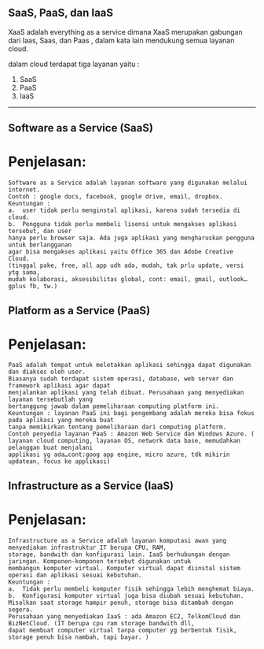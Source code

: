 ## SaaS, PaaS, dan IaaS

XaaS adalah everything as a service dimana XaaS merupakan gabungan dari Iaas, Saas, dan Paas , dalam kata lain mendukung semua layanan cloud.

dalam cloud terdapat tiga layanan yaitu :
1. SaaS
2. PaaS
3. IaaS
---------------------------------------------------------------------------------------------------------------------------------------------

## Software as a Service (SaaS)
# Penjelasan:
	Software as a Service adalah layanan software yang digunakan melalui internet.
    Contoh : google docs, facebook, google drive, email, dropbox.
    Keuntungan : 
    a.	user tidak perlu menginstal aplikasi, karena sudah tersedia di cloud.
    b.	Pengguna tidak perlu membeli lisensi untuk mengakses aplikasi tersebut, dan user 
	hanya perlu browser saja. Ada juga aplikasi yang mengharuskan pengguna untuk berlangganan 
	agar bisa mengakses aplikasi yaitu Office 365 dan Adobe Creative Cloud. 
	(tinggal pake, free, all app udh ada, mudah, tak prlu update, versi ytg sama, 
	mudah kolaborasi, aksesibilitas global, cont: email, gmail, outlook…gplus fb, tw.)


## Platform as a Service (PaaS)
# Penjelasan:
    PaaS adalah tempat untuk meletakkan aplikasi sehingga dapat digunakan dan diakses oleh user.
    Biasanya sudah terdapat sistem operasi, database, web server dan framework aplikasi agar dapat 
	menjalankan aplikasi yang telah dibuat. Perusahaan yang menyediakan layanan tersebutlah yang 
	bertanggung jawab dalam pemeliharaan computing platform ini. 
    Keuntungan : layanan PaaS ini bagi pengembang adalah mereka bisa fokus pada aplikasi yang mereka buat
	tanpa memikirkan tentang pemeliharaan dari computing platform. 
    Contoh penyedia layanan PaaS : Amazon Web Service dan Windows Azure. (
	layanan cloud computing, layanan OS, network data base, memudahkan pelanggan buat menjalani 
	applikasi yg ada…cont:goog app engine, micro azure, tdk mikirin updatean, focus ke applikasi)

## Infrastructure as a Service (IaaS)
# Penjelasan:
    Infrastructure as a Service adalah layanan komputasi awan yang menyediakan infrastruktur IT berupa CPU, RAM,
	storage, bandwith dan konfigurasi lain. IaaS berhubungan dengan jaringan. Komponen-komponen tersebut digunakan untuk
	membangun komputer virtual. Komputer virtual dapat diinstal sistem operasi dan aplikasi sesuai kebutuhan.
    Keuntungan :
    a.	Tidak perlu membeli komputer fisik sehingga lebih menghemat biaya. 
    b.	Konfigurasi komputer virtual juga bisa diubah sesuai kebutuhan. Misalkan saat storage hampir penuh, storage bisa ditambah dengan segera. 
    Perusahaan yang menyediakan IaaS : ada Amazon EC2, TelkomCloud dan BizNetCloud. (IT berupa cpu ram storage bandwith dll, 
	dapat membuat computer virtual tanpa computer yg berbentuk fisik, storage penuh bisa nambah, tapi bayar. )
